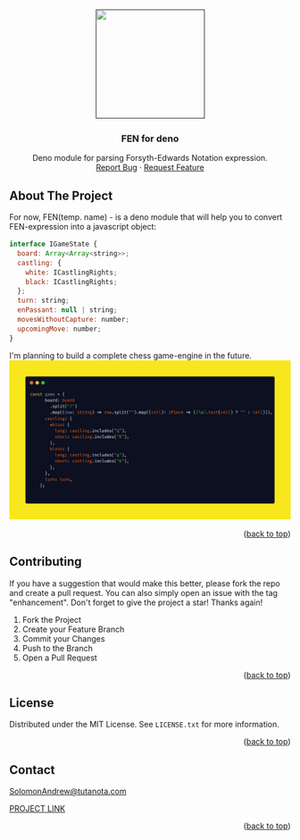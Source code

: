 <a name="readme-top"></a>



<br />
<div align="center">
    <a href="">
        <img src='https://github.com/HackHead/fen/blob/master/docs/logo.png' width="195" height="195">
    </a>
    <h3 align="center">
        FEN for deno
    </h3>

  <p align="center">
    Deno module for parsing Forsyth-Edwards Notation expression.
    <br />
    <a href="https://github.com/HackHead/fen/issues">Report Bug</a>
    ·
    <a href="https://github.com/HackHead/fen/issues">Request Feature</a>
  </p>
</div>

<!-- ABOUT THE PROJECT -->
## About The Project
For now, FEN(temp. name) - is a deno module that will help you to convert FEN-expression into a javascript object: 
```javascript
interface IGameState {
  board: Array<Array<string>>;
  castling: {
    white: ICastlingRights;
    black: ICastlingRights;
  };
  turn: string;
  enPassant: null | string;
  movesWithoutCapture: number;
  upcomingMove: number;
}
```
I'm planning to build a complete chess game-engine in the future.
![Screenshot](./docs/carbon.png)



<p align="right">(<a href="#readme-top">back to top</a>)</p>


<!-- CONTRIBUTING -->
## Contributing

If you have a suggestion that would make this better, please fork the repo and create a pull request. You can also simply open an issue with the tag "enhancement".
Don't forget to give the project a star! Thanks again!

1. Fork the Project
2. Create your Feature Branch
3. Commit your Changes
4. Push to the Branch
5. Open a Pull Request

<p align="right">(<a href="#readme-top">back to top</a>)</p>



<!-- LICENSE -->
## License

Distributed under the MIT License. See `LICENSE.txt` for more information.

<p align="right">(<a href="#readme-top">back to top</a>)</p>



<!-- CONTACT -->
## Contact

SolomonAndrew@tutanota.com

[PROJECT LINK](https://github.com/HackHead/fen)

<p align="right">(<a href="#readme-top">back to top</a>)</p>



